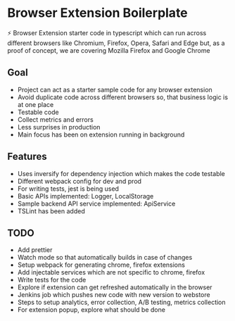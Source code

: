 # Browser Extension Boilerplate
:zap: Browser Extension starter code in typescript which can run across different browsers like Chromium, Firefox, Opera, Safari and Edge but, as a proof of concept, we are covering Mozilla Firefox and Google Chrome

## Goal
* Project can act as a starter sample code for any browser extension
* Avoid duplicate code across different browsers so, that business logic is at one place
* Testable code
* Collect metrics and errors
* Less surprises in production
* Main focus has been on extension running in background

## Features
* Uses inversify for dependency injection which makes the code testable
* Different webpack config for dev and prod
* For writing tests, jest is being used
* Basic APIs implemented: Logger, LocalStorage
* Sample backend API service implemented: ApiService
* TSLint has been added

## TODO
* Add prettier
* Watch mode so that automatically builds in case of changes
* Setup webpack for generating chrome, firefox extensions
* Add injectable services which are not specific to chrome, firefox
* Write tests for the code
* Explore if extension can get refreshed automatically in the browser
* Jenkins job which pushes new code with new version to webstore
* Steps to setup analytics, error collection, A/B testing, metrics collection
* For extension popup, explore what should be done